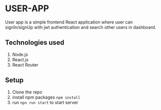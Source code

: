 # USER-APP

User app is a simple frontend React application where user can signIn/signUp with jwt authentication and search other users in dashboard.

## Technologies used
1. Node.js
2. React.js
3. React Router

## Setup
1. Clone the repo
2. install npm packages `npm install`
4. run `npn run start` to start server
